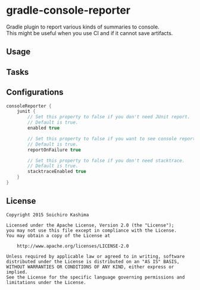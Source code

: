 # gradle-console-reporter

Gradle plugin to report various kinds of summaries to console.  
This might be useful when you use CI and if it cannot save artifacts.

## Usage

## Tasks

## Configurations

```gradle
consoleReporter {
    junit {
        // Set this property to false if you don't need JUnit report.
        // Default is true.
        enabled true

        // Set this property to false if you want to see console report always.
        // Default is true.
        reportOnFailure true

        // Set this property to false if you don't need stacktrace.
        // Default is true.
        stacktraceEnabled true
    }
}
```

## License

    Copyright 2015 Soichiro Kashima

    Licensed under the Apache License, Version 2.0 (the "License");
    you may not use this file except in compliance with the License.
    You may obtain a copy of the License at

        http://www.apache.org/licenses/LICENSE-2.0

    Unless required by applicable law or agreed to in writing, software
    distributed under the License is distributed on an "AS IS" BASIS,
    WITHOUT WARRANTIES OR CONDITIONS OF ANY KIND, either express or implied.
    See the License for the specific language governing permissions and
    limitations under the License.
